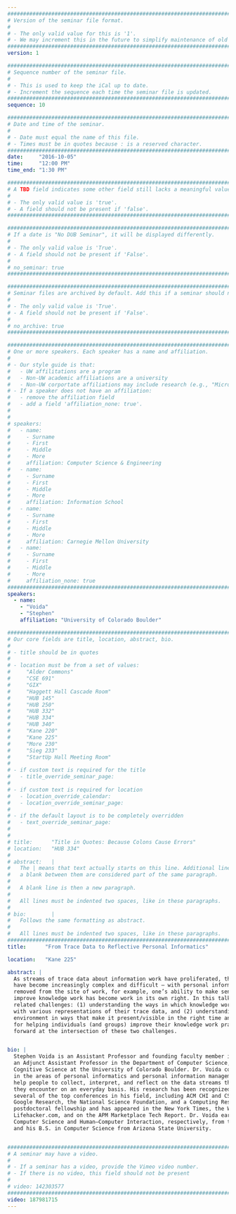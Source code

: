```yaml
---
################################################################################
# Version of the seminar file format.
#
# - The only valid value for this is '1'.
# - We may increment this in the future to simplify maintenance of old seminars.
################################################################################
version: 1

################################################################################
# Sequence number of the seminar file.
#
# - This is used to keep the iCal up to date.
# - Increment the sequence each time the seminar file is updated.
################################################################################
sequence: 10

################################################################################
# Date and time of the seminar.
#
# - Date must equal the name of this file.
# - Times must be in quotes because : is a reserved character.
################################################################################
date:     "2016-10-05"
time:     "12:00 PM"
time_end: "1:30 PM"

################################################################################
# A TBD field indicates some other field still lacks a meaningful value.
#
# - The only valid value is 'true'.
# - A field should not be present if 'false'.
################################################################################

################################################################################
# If a date is "No DUB Seminar", it will be displayed differently.
#
# - The only valid value is 'True'.
# - A field should not be present if 'False'.
#
# no_seminar: true
################################################################################

################################################################################
# Seminar files are archived by default. Add this if a seminar should not be.
#
# - The only valid value is 'True'.
# - A field should not be present if 'False'.
#
# no_archive: true
################################################################################

################################################################################
# One or more speakers. Each speaker has a name and affiliation.
#
# - Our style guide is that:
#   - UW affilitations are a program
#   - Non-UW academic affiliations are a university
#   - Non-UW corportate affiliations may include research (e.g., "Microsoft Research")
# - If a speaker does not have an affiliation:
#   - remove the affiliation field
#   - add a field 'affiliation_none: true'.
#
#
# speakers:
#   - name: 
#     - Surname
#     - First
#     - Middle
#     - More
#     affiliation: Computer Science & Engineering 
#   - name: 
#     - Surname
#     - First
#     - Middle
#     - More
#     affiliation: Information School 
#   - name: 
#     - Surname
#     - First
#     - Middle
#     - More
#     affiliation: Carnegie Mellon University 
#   - name:
#     - Surname
#     - First
#     - Middle
#     - More
#     affiliation_none: true
################################################################################
speakers:
  - name:
    - "Voida"
    - "Stephen"
    affiliation: "University of Colorado Boulder"

################################################################################
# Our core fields are title, location, abstract, bio.
#
# - title should be in quotes
#
# - location must be from a set of values:
#     "Alder Commons"
#     "CSE 691"
#     "GIX"
#     "Haggett Hall Cascade Room"
#     "HUB 145"
#     "HUB 250"
#     "HUB 332"
#     "HUB 334"
#     "HUB 340"
#     "Kane 220"
#     "Kane 225"
#     "More 230"
#     "Sieg 233"
#     "StartUp Hall Meeting Room"
#
# - if custom text is required for the title
#   - title_override_seminar_page:
#
# - if custom text is required for location
#   - location_override_calendar:
#   - location_override_seminar_page:
#
# - if the default layout is to be completely overridden
#   - text_override_seminar_page:
#
#
# title:      "Title in Quotes: Because Colons Cause Errors"
# location:   "HUB 334"
#
# abstract:   |
#   The | means that text actually starts on this line. Additional lines without
#   a blank between them are considered part of the same paragraph.
#
#   A blank line is then a new paragraph.
#
#   All lines must be indented two spaces, like in these paragraphs.
#
# bio:        |
#   Follows the same formatting as abstract.
#
#   All lines must be indented two spaces, like in these paragraphs.
################################################################################
title:      "From Trace Data to Reflective Personal Informatics"

location:   "Kane 225"

abstract: |
  As streams of trace data about information work have proliferated, the challenges of personal information management 
  have become increasingly complex and difficult — with personal information streams fragmented across devices and 
  removed from the site of work, for example, one’s ability to make sense of this trace data and use it productively to 
  improve knowledge work has become work in its own right. In this talk, I present research that begins to explore two 
  related challenges: (1) understanding the ways in which knowledge workers are — and are not — motivated to interact 
  with various representations of their trace data, and (2) understanding how to manifest trace data in the work 
  environment in ways that make it present/visible in the right time and the right place as well as being appropriable 
  for helping individuals (and groups) improve their knowledge work practices. I conclude by reflecting on steps 
  forward at the intersection of these two challenges.


bio: |
  Stephen Voida is an Assistant Professor and founding faculty member in the Department of Information Science, 
  an Adjunct Assistant Professor in the Department of Computer Science, and a faculty fellow in the Institute of 
  Cognitive Science at the University of Colorado Boulder. Dr. Voida conducts empirical, design, and systems research 
  in the areas of personal informatics and personal information management, with a focus on developing tools that 
  help people to collect, interpret, and reflect on the data streams that they create and the digital artifacts that 
  they encounter on an everyday basis. His research has been recognized with best paper awards and nominations at 
  several of the top conferences in his field, including ACM CHI and CSCW. His research has been supported by 
  Google Research, the National Science Foundation, and a Computing Research Association Computing Innovation 
  postdoctoral fellowship and has appeared in the New York Times, the Wall Street Journal, The Atlantic, 
  Lifehacker.com, and on the APM Marketplace Tech Report. Dr. Voida earned his Ph.D and M.S. degrees in 
  Computer Science and Human–Computer Interaction, respectively, from the Georgia Institute of Technology 
  and his B.S. in Computer Science from Arizona State University.


################################################################################
# A seminar may have a video.
#
# - If a seminar has a video, provide the Vimeo video number.
# - If there is no video, this field should not be present
#
# video: 142303577
################################################################################
video: 187981715
---
```

